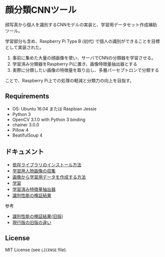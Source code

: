 # 顔分類CNNツール

顔写真から個人を識別するCNNモデルの実装と、学習用データセット作成補助ツール。  

学習部分も含め、Raspberry Pi Type B (初代) で個人の識別ができることを目標として実装された。  

1. 事前に集めた大量の顔画像を使い、サーバでCNNの分類器を学習させる。  
2. 学習済み分類器をRaspberry Piに置き、画像特徴量抽出器とする
3. 実際に分類したい画像の特徴量を取り出し、多層パーセプトロンで分類する

ことで、Raspberry Pi上での処理の軽減と分類力の向上を目指す。

## Requirements

* OS: Ubuntu 16.04 または Raspbian Jessie
* Python 3
* OpenCV 3.1.0 with Python 3 binding
* chainer 3.0.0
* Pillow 4
* BeatifulSoup 4

## ドキュメント

* [依存ライブラリのインストール方法](docs/install.md)
* [学習用人物画像の収集](docs/collect-imgs.md)
* [画像から学習用データを作成する方法](docs/create-dataset.md)
* [学習](docs/train.md)
* [学習済み特徴量抽出器](docs/pre_trained_models.md)
* [識別性能の検証結果](docs/performance.md)

参考

* [識別性能の検証結果(旧版)](docs/performance_v1.md)
* [現行版の旧版の違い](docs/comparison_v1_v2.md)

## License

MIT License (see `LICENSE` file).
